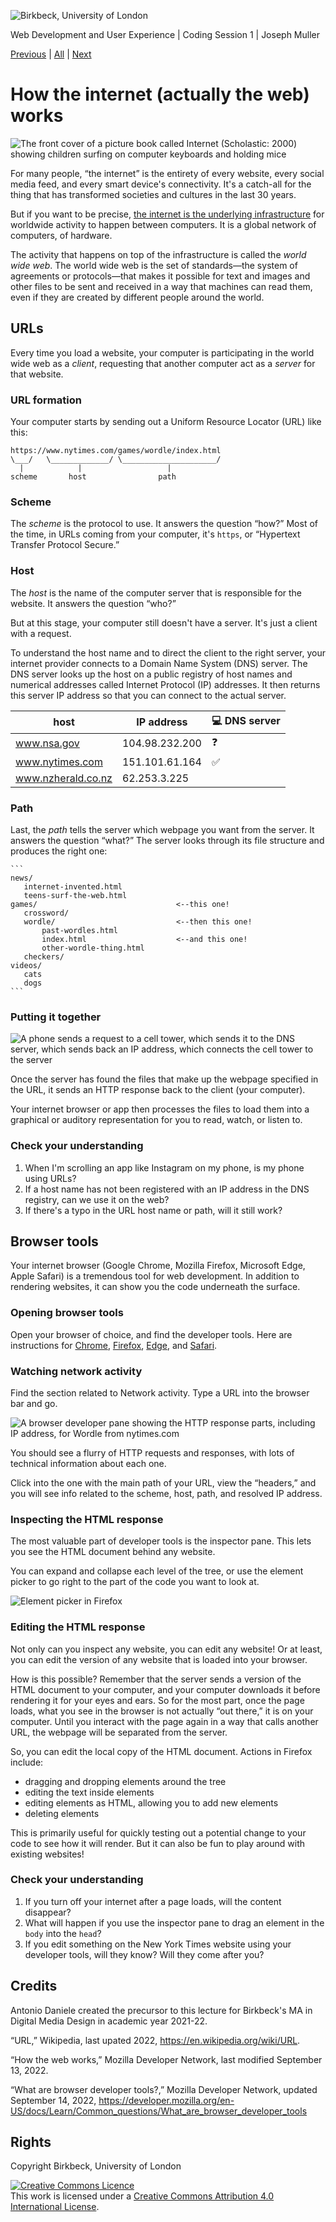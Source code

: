![Birkbeck, University of London](images/birkbeck-logo.jpg)

Web Development and User Experience | Coding Session 1 | Joseph Muller

[Previous](html-basics.md) | [All](README.md) | [Next](code-editors-and-environments.md)

# How the internet (actually the web) works

![The front cover of a picture book called Internet (Scholastic: 2000) showing children surfing on computer keyboards and holding mice](images/internet-scholastic.jpg)

For many people, “the internet” is the entirety of every website, every social media feed, and every smart device's connectivity. It's a catch-all for the thing that has transformed societies and cultures in the last 30 years.

But if you want to be precise, [the internet is the underlying infrastructure](https://developer.mozilla.org/en-US/docs/Learn/Common_questions/How_does_the_Internet_work) for worldwide activity to happen between computers. It is a global network of computers, of hardware.

The activity that happens on top of the infrastructure is called the *world wide web*. The world wide web is the set of standards&mdash;the system of agreements or protocols&mdash;that makes it possible for text and images and other files to be sent and received in a way that machines can read them, even if they are created by different people around the world.

## URLs
Every time you load a website, your computer is participating in the world wide web as a *client*, requesting that another computer act as a *server* for that website.

### URL formation
Your computer starts by sending out a Uniform Resource Locator (URL) like this:

```
https://www.nytimes.com/games/wordle/index.html
\___/   \_____________/ \_____________________/ 
  |            |                   |
scheme       host                path
```

### Scheme
The *scheme* is the protocol to use. It answers the question “how?” Most of the time, in URLs coming from your computer, it's `https`, or “Hypertext Transfer Protocol Secure.”

### Host
The *host* is the name of the computer server that is responsible for the website. It answers the question “who?”

But at this stage, your computer still doesn't have a server. It's just a client with a request.

To understand the host name and to direct the client to the right server, your internet provider connects to a Domain Name System (DNS) server. The DNS server looks up the host on a public registry of host names and numerical addresses called Internet Protocol (IP) addresses. It then returns this server IP address so that you can connect to the actual server.

| host               | IP address     | :computer: DNS server |
| ------------------ | -------------- | --------------------- |
| www.nsa.gov        | 104.98.232.200 | :question:            |
| www.nytimes.com    | 151.101.61.164 | :white_check_mark:    |
| www.nzherald.co.nz | 62.253.3.225   |                       |


### Path
Last, the *path* tells the server which webpage you want from the server. It answers the question “what?” The server looks through its file structure and produces the right one:

    ```
    news/
       internet-invented.html
       teens-surf-the-web.html
    games/                               <--this one!
       crossword/
       wordle/                           <--then this one!
           past-wordles.html
           index.html                    <--and this one!
           other-wordle-thing.html
       checkers/
    videos/
       cats
       dogs
    ```

### Putting it together
![A phone sends a request to a cell tower, which sends it to the DNS server, which sends back an IP address, which connects the cell tower to the server](images/dns-resolution.png)

Once the server has found the files that make up the webpage specified in the URL, it sends an HTTP response back to the client (your computer).

Your internet browser or app then processes the files to load them into a graphical or auditory representation for you to read, watch, or listen to.

### Check your understanding
1. When I'm scrolling an app like Instagram on my phone, is my phone using URLs?
2. If a host name has not been registered with an IP address in the DNS registry, can we use it on the web?
3. If there's a typo in the URL host name or path, will it still work?

## Browser tools
Your internet browser (Google Chrome, Mozilla Firefox, Microsoft Edge, Apple Safari) is a tremendous tool for web development. In addition to rendering websites, it can show you the code underneath the surface.

### Opening browser tools
Open your browser of choice, and find the developer tools. Here are instructions for [Chrome](https://developer.chrome.com/docs/devtools/open/), [Firefox](https://developer.mozilla.org/en-US/docs/Learn/Common_questions/What_are_browser_developer_tools), [Edge](https://learn.microsoft.com/en-us/microsoft-edge/devtools-guide-chromium/overview), and [Safari](https://support.apple.com/en-gb/guide/safari/sfri20948/mac).

### Watching network activity
Find the section related to Network activity. Type a URL into the browser bar and go.

![A browser developer pane showing the HTTP response parts, including IP address, for Wordle from nytimes.com](images/wordle-response.png)

You should see a flurry of HTTP requests and responses, with lots of technical information about each one.

Click into the one with the main path of your URL, view the “headers,” and you will see info related to the scheme, host, path, and resolved IP address.

### Inspecting the HTML response

The most valuable part of developer tools is the inspector pane. This lets you see the HTML document behind any website.

You can expand and collapse each level of the tree, or use the element picker to go right to the part of the code you want to look at.

![Element picker in Firefox](images/element-picker.png)

### Editing the HTML response
Not only can you inspect any website, you can edit any website! Or at least, you can edit the version of any website that is loaded into your browser.

How is this possible? Remember that the server sends a version of the HTML document to your computer, and your computer downloads it before rendering it for your eyes and ears. So for the most part, once the page loads, what you see in the browser is not actually “out there,” it is on your computer. Until you interact with the page again in a way that calls another URL, the webpage will be separated from the server.

So, you can edit the local copy of the HTML document. Actions in Firefox include:
- dragging and dropping elements around the tree
- editing the text inside elements
- editing elements as HTML, allowing you to add new elements
- deleting elements

This is primarily useful for quickly testing out a potential change to your code to see how it will render. But it can also be fun to play around with existing websites!

### Check your understanding
1. If you turn off your internet after a page loads, will the content disappear?
2. What will happen if you use the inspector pane to drag an element in the `body` into the `head`?
3. If you edit something on the New York Times website using your developer tools, will they know? Will they come after you?


## Credits
Antonio Daniele created the precursor to this lecture for Birkbeck's MA in Digital Media Design in academic year 2021-22.

“URL,” Wikipedia, last upated 2022, https://en.wikipedia.org/wiki/URL.

“How the web works,” Mozilla Developer Network, last modified September 13, 2022.

“What are browser developer tools?,” Mozilla Developer Network, updated September 14, 2022, https://developer.mozilla.org/en-US/docs/Learn/Common_questions/What_are_browser_developer_tools

## Rights
Copyright Birkbeck, University of London

<a rel="license" href="http://creativecommons.org/licenses/by/4.0/"><img alt="Creative Commons Licence" src="https://i.creativecommons.org/l/by/4.0/88x31.png" /></a><br />This work is licensed under a <a rel="license" href="http://creativecommons.org/licenses/by/4.0/">Creative Commons Attribution 4.0 International License</a>.
